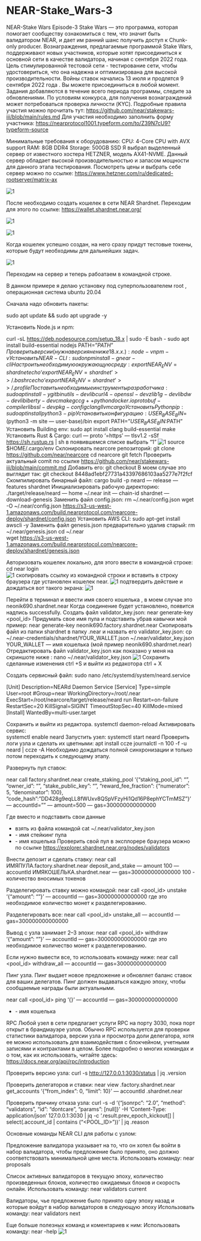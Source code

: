 # NEAR-Stake_Wars-3
NEAR-Stake Wars Episode-3
Stake Wars — это программа, которая помогает сообществу ознакомиться с тем, что значит быть валидатором NEAR, и дает им ранний шанс получить доступ к Сhunk-only producer. Вознаграждения, предлагаемые программой Stake Wars, поддерживают новых участников, которые хотят присоединиться к основной сети в качестве валидатора, начиная с сентября 2022 года.
Цель стимулированной тестовой сети - тестирование сети, чтобы удостовериться, что она надежна и оптимизирована для высокой производительности.
Войны ставок начались 13 июля и продлятся 9 сентября 2022 года . Вы можете присоединиться в любой момент. 
Задания добавляются в течение всего периода программы, следите за обновлениями. 
По условиям конкурса, для получения вознаграждений может потребоваться проверка личности (KYC).
Подробные правила участия можно прочитать тут: https://github.com/near/stakewars-iii/blob/main/rules.md
Для участия необходимо заполнить форму участника: https://nearprotocol1001.typeform.com/to/Z39N7cU9?typeform-source

Минимальные требования к оборудованию:
CPU: 4-Core CPU with AVX support
RAM: 8GB DDR4
Storage: 500GB SSD
Я выбрал выделенный сервер от известного хостера HETZNER, модель AX41-NVME.
Данный сервер обладает высокой производительностью и запасом мощности для данного этапа тестирования.
Посмотреть цены и выбрать себе сервер можно по ссылке: https://www.hetzner.com/ru/dedicated-rootserver/matrix-ax

![1](https://user-images.githubusercontent.com/78436658/187992176-af5ba0c8-d53e-4d4d-8a20-469f05ecc19f.jpg)

После необходимо создать кошелек в сети NEAR Shardnet.
Переходим для этого по ссылке: https://wallet.shardnet.near.org/

![1](https://user-images.githubusercontent.com/78436658/187992632-07372754-efae-4214-8231-ceb5711280b9.jpg)

![1](https://user-images.githubusercontent.com/78436658/187993164-30db30e2-d6ed-4a30-8bc4-c3d6c4aa116f.jpg)

Когда кошелек успешно создан, на него сразу придут тестовые токены, которые будут необходимы для дальнейших задач.

![1](https://user-images.githubusercontent.com/78436658/187993457-527e50d5-d5f6-4bb1-8d8b-f1100df165e6.jpg)

Переходим на сервер и теперь рабоатаем в командной строке.

В данном примере я делаю установку под суперпользователем root , операционная система ubuntu 20.04 

Сначала надо обновить пакеты:

sudo apt update && sudo apt upgrade -y

Установить Node.js и npm:

curl -sL https://deb.nodesource.com/setup_18.x | sudo -E bash -
sudo apt install build-essential nodejs
PATH=”$PATH”
Проверить версии (нужна версия не ниже 18.х.х.):
node -v
npm -v
Установить NEAR-CLI:
sudo npm install -g near-cli
Настроить необходимую окружающую среду:
export NEAR_ENV=shardnet
echo ‘export NEAR_ENV=shardnet’ >> ~/.bashrc
echo ‘export NEAR_ENV=shardnet’ >> ~/.profile
Поставить необходимые инструменты разработчика:
sudo apt install -y git binutils-dev libcurl4-openssl-dev zlib1g-dev libdw-dev libiberty-dev cmake gcc g++ python docker.io protobuf-compiler libssl-dev pkg-config clang llvm cargo
Установить Python pip:
sudo apt install python3-pip
Установить конфигурацию:
USER_BASE_BIN=$(python3 -m site — user-base)/bin
export PATH=”$USER_BASE_BIN:$PATH”
Установить Building env:
sudo apt install clang build-essential make
Установить Rust & Cargo:
curl — proto ‘=https’ — tlsv1.2 -sSf https://sh.rustup.rs | sh
в появившемся списке выбрать “1”
![1](https://user-images.githubusercontent.com/78436658/187995037-101f5eb5-4210-4220-b73a-cafe11e44f29.jpg)
source $HOME/.cargo/env
Склонировать nearcore репозиторий:
git clone https://github.com/near/nearcore
cd nearcore
git fetch
Проверить актуальный comit по ссылке https://github.com/near/stakewars-iii/blob/main/commit.md
Добавить его:
git checkout <commit>
В моем случае это выглядит так: git checkout 8448ad1ebf27731a43397686103aa5277e7f2fcf
Скомпилировать бинарный файл:
cargo build -p neard — release — features shardnet
Инициализировать рабочую директорию:
./target/release/neard — home ~/.near init — chain-id shardnet — download-genesis
Заменить файл config.json:
rm ~/.near/config.json
wget -O ~/.near/config.json https://s3-us-west-1.amazonaws.com/build.nearprotocol.com/nearcore-deploy/shardnet/config.json
Установить AWS CLI:
sudo apt-get install awscli -y
Заменить файл genesis.json предварительно удалив старый:
rm ~/.near/genesis.json
cd ~/.near  
wget https://s3-us-west-1.amazonaws.com/build.nearprotocol.com/nearcore-deploy/shardnet/genesis.json

  Авторизовать кошелек локально, для этого ввести в командной строке:
cd
near login  
![1](https://user-images.githubusercontent.com/78436658/187995977-6ea043a2-53c7-44a9-9557-35d4fb0b51b8.jpg)
скопировать ссылку из командной строки и вставить в строку браузера где установлен кошелек near.
![1](https://user-images.githubusercontent.com/78436658/187996711-ac24547a-c220-4a07-85de-2932de01373d.jpg)
подтвердить действие и дождаться вот такого экрана:
![1](https://user-images.githubusercontent.com/78436658/187996918-677dc1b9-7b3a-4377-8797-f967b99eb459.jpg)

  Перейти в терминал и ввести имя своего кошелька , в моем случае это neonik690.shardnet.near
Когда соединение будет установлено, появится надпись successfully.
Создать файл validator_key.json:
near generate-key <pool_id>
Придумать свое имя пула и подставить убрав кавычки
мой пример:
near generate-key neonik690.factory.shardnet.near
Cкопировать файл из папки shardnet в папку .near и назвать его validator_key.json:
cp ~/.near-credentials/shardnet/YOUR_WALLET.json ~/.near/validator_key.json
YOUR_WALLET — имя кошелька (мой пример neonik690.shardrnet.near)
Отредактировать файл validator_key.json как показано у меня на скриншоте ниже :
nano ~/.near/validator_key.json
![1](https://user-images.githubusercontent.com/78436658/187998698-9bbc1223-6d2e-46c7-b140-ca950b806a38.jpg)
Сохранить сделанные изменения ctrl +S и выйти из редакотора ctrl + X

  Создать сервисный файл:
sudo nano /etc/systemd/system/neard.service
  
[Unit]
Description=NEARd Daemon Service
[Service]
Type=simple
User=root
#Group=near
WorkingDirectory=/root/.near
ExecStart=/root/nearcore/target/release/neard run
Restart=on-failure
RestartSec=20
KillSignal=SIGINT
TimeoutStopSec=40
KillMode=mixed
[Install]
WantedBy=multi-user.target

Сохранить и выйти из редактора.
systemctl daemon-reload
Активировать сервис:  
systemctl enable neard
Запустить узел:
systemctl start neard
Проверить логи узла и сделать их цветными:
apt install ccze
journalctl -n 100 -f -u neard | ccze -A
Необходимо дождаться полной синхронизации и только потом переходить к следующему этапу.

  Развернуть пул ставок:
  
near call factory.shardnet.near create_staking_pool ‘{“staking_pool_id”: “<pool id>”, “owner_id”: “<accountId>”, “stake_public_key”: “<public key>”, “reward_fee_fraction”: {“numerator”: 5, “denominator”: 100}, “code_hash”:”DD428g9eqLL8fWUxv8QSpVFzyHi1Qd16P8ephYCTmMSZ”}’ — accountId=”<accountId>” — amount=500 — gas=300000000000000

Где вместо <pool id> <public key> и <accountId> подставить свои данные
- <public key> взять из файла командой
cat ~/.near/validator_key.json
- <pool id> - имя стейкинг пула
- <accountId> - имя кошелька
Проверить свой пул в эксплорере браузера можно по ссылке https://explorer.shardnet.near.org/nodes/validators

 Внести депозит и сделать ставку:
near call ИМЯПУЛА.factory.shardnet.near deposit_and_stake — amount 100 — accountId ИМЯКОШЕЛЬКА.shardnet.near — gas=300000000000000 
100 - количество вносимых токенов

 Разделегировать ставку можно командой: 
near call <pool_id> unstake ‘{“amount”: “<amount yoctoNEAR>”}’ — accountId <accountId> — gas=300000000000000
где <amount yoctoNEAR> это необходимое количество монет к разделегированию.

 Разделегировать все:
near call <pool_id> unstake_all — accountId <accountId> — gas=300000000000000

 Вывод с узла занимает 2–3 эпохи:
near call <pool_id> withdraw ‘{“amount”: “<amount yoctoNEAR>”}’ — accountId <accountId> — gas=300000000000000
где <amount yoctoNEAR> это необходимое количество монет к разделегированию.

 Если нужно вывести все, то использовать команду ниже:
near call <pool_id> withdraw_all — accountId <accountId> — gas=300000000000000

 Пинг узла.
Пинг выдает новое предложение и обновляет баланс ставок для ваших делегатов. Пинг должен выдаваться каждую эпоху, чтобы сообщаемые награды были актуальными.

near call <pool_id> ping ‘{}’ — accountId <accountId> — gas=300000000000000
- <accountId> - имя кошелька

RPC
Любой узел в сети предлагает услуги RPC на порту 3030, пока порт открыт в брандмауэре узлов. 
Обычно RPC используется для проверки статистики валидатора, версии узла и просмотра доли делегатора, 
хотя ее можно использовать для взаимодействия с блокчейном, учетными записями и контрактами в целом.
Более подробно о многих командах и о том, как их использовать, читайте здесь:
https://docs.near.org/api/rpc/introduction
  
 Проверить версию узла:
curl -s http://127.0.0.1:3030/status | jq .version

 Проверить делегаторов и ставки:
near view <your pool>.factory.shardnet.near get_accounts ‘{“from_index”: 0, “limit”: 10}’ — accountId <accountId>.shardnet.near

 Проверить причину отказа узла:
curl -s -d ‘{“jsonrpc”: “2.0”, “method”: “validators”, “id”: “dontcare”, “params”: [null]}’ -H ‘Content-Type: application/json’ 127.0.0.1:3030 | jq -c ‘.result.prev_epoch_kickout[] | select(.account_id | contains (“<POOL_ID>”))’ | jq .reason
  
 Основные команды NEAR CLI для работы с узлом:
  
 Предложение валидатора указывает на то, что он хотел бы войти в набор валидатора, 
чтобы предложение было принято, оно должно соответствовать минимальной цене места.
 Использовать команду:
near proposals

 Cписок активных валидаторов в текущую эпоху, количество произведенных блоков, 
количество ожидаемых блоков и скорость онлайн. 
 Использовать команду:
near validators current
  
 Валидаторы, чье предложение было принято одну эпоху назад и которые войдут в набор валидаторов в следующую эпоху
 Использовать команду:
near validators next
 
 Еще больше полезных команд и коментариев к ним:
 Использовать команду:
near -help
![1](https://user-images.githubusercontent.com/78436658/188003888-07ffa750-ee54-4304-b001-2abb5e0b551e.jpg)


 
  
  
  
  


 
  
  
















